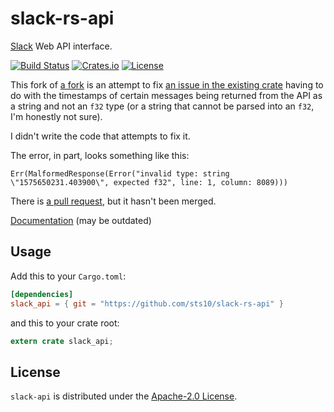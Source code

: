 # slack-rs-api

[Slack][slack] Web API interface.

[![Build Status][ci-img]][ci-url] [![Crates.io][crates-img]][crates-url] [![License][license-img]][license-url]

This fork of [a fork](https://github.com/saethlin/slack-rs-api) is an attempt to fix [an issue in the existing crate](https://github.com/slack-rs/slack-rs-api/issues/78) having to do with the timestamps of certain messages being returned from the API as a string and not an `f32` type (or a string that cannot be parsed into an `f32`, I'm honestly not sure). 

I didn't write the code that attempts to fix it. 

The error, in part, looks something like this:

```text
Err(MalformedResponse(Error("invalid type: string \"1575650231.403900\", expected f32", line: 1, column: 8089)))
```

There is [a pull request](https://github.com/slack-rs/slack-rs-api/issues/78), but it hasn't been merged.

[Documentation][docs] (may be outdated)

## Usage

Add this to your `Cargo.toml`:
```toml
[dependencies]
slack_api = { git = "https://github.com/sts10/slack-rs-api" }
```

and this to your crate root:

```rust
extern crate slack_api;
```

## License
`slack-api` is distributed under the [Apache-2.0 License](./LICENSE).

[docs]: https://docs.rs/slack_api
[ci-img]: https://travis-ci.org/slack-rs/slack-rs-api.svg?branch=master
[ci-url]: https://travis-ci.org/slack-rs/slack-rs-api
[crates-img]: https://img.shields.io/crates/v/slack_api.svg
[crates-url]: https://crates.io/crates/slack_api
[license-img]: https://img.shields.io/github/license/mthjones/slack-rs-api.svg
[license-url]: https://raw.githubusercontent.com/mthjones/slack-rs-api/master/LICENSE
[slack]: https://api.slack.com/
